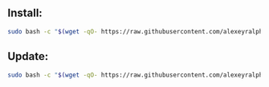 
## Install:
```bash
sudo bash -c "$(wget -qO- https://raw.githubusercontent.com/alexeyralphs/Ultimate-arVPN/refs/heads/main/install.sh)"
```

## Update:
```bash
sudo bash -c "$(wget -qO- https://raw.githubusercontent.com/alexeyralphs/Ultimate-arVPN/refs/heads/main/update.sh)"
```
